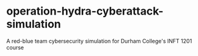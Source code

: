 # operation-hydra-cyberattack-simulation
A red-blue team cybersecurity simulation for Durham College's INFT 1201 course

